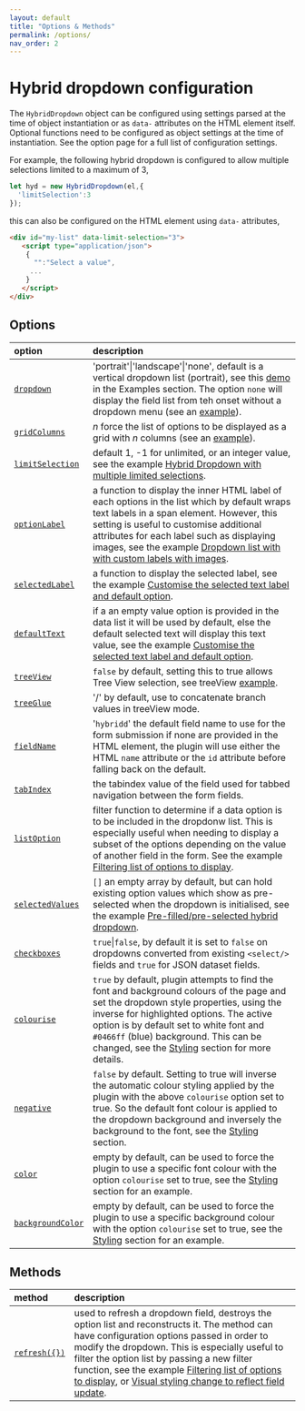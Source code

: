 ```yaml
---
layout: default
title: "Options & Methods"
permalink: /options/
nav_order: 2
---
```


# Hybrid dropdown configuration

The `HybridDropdown` object can be configured using settings parsed at the time of object instantiation or as `data-` attributes on the HTML element itself.  Optional functions need to be configured as object settings at the time of instantiation.  See the option page for a full list of configuration settings.

For example, the following hybrid dropdown is configured to allow multiple selections limited to a maximum of 3,

```javascript
let hyd = new HybridDropdown(el,{
  'limitSelection':3
});
```

this can also be configured on the HTML element using `data-` attributes,

```html
<div id="my-list" data-limit-selection="3">
   <script type="application/json">
    {
      "":"Select a value",
     ...
    }
   </script>
</div>
```

## Options

| option           | description                                                  |
|:-----------------|:-------------------------------------------------------------|      
| [`dropdown`](#option-dropdown)       | 'portrait'&#124;'landscape'&#124;'none', default is a vertical dropdown list (portrait), see this [demo](/hybrid-html-dropdown/examples/#dropdown-list-with-with-custom-labels-with-images) in the Examples section.  The option `none` will display the field list from teh onset without a dropdown menu (see an [example](/hybrid-html-dropdown/examples/#image-grid-no-dropdown)).|
| [`gridColumns`](#option-grid-columns)       | *n* force the list of options to be displayed as a grid with *n* columns (see an [example](/hybrid-html-dropdown/examples/#image-grid-no-dropdown)).|
| [`limitSelection`](#option-limitSelection) | default 1, -1 for unlimited, or an integer value, see the example [Hybrid Dropdown with multiple limited selections](/hybrid-html-dropdown/examples/#hybrid-dropdown-with-multiple-limited-selections).            |
| [`optionLabel`](#option-optionLabel)  | a function to display the inner HTML label of each options in the list which by default wraps text labels in a span element.  However, this setting is useful to customise additional attributes for each label such as displaying images, see the example [Dropdown list with with custom labels with images](/hybrid-html-dropdown/examples/#dropdown-list-with-with-custom-labels-with-images).|
| [`selectedLabel`](#option-selectedLabel)  | a function to display the selected label, see the example [Customise the selected text label and default option](/hybrid-html-dropdown/examples/#customise-the-selected-text-label-and-default-option).|
| [`defaultText`](#option-defaultText)    | if a an empty value option is provided in the data list it will be used by default, else the default selected text will display this text value, see the example [Customise the selected text label and default option](/hybrid-html-dropdown/examples/#customise-the-selected-text-label-and-default-option).|
| [`treeView`](#option-treeView)       | `false` by default, setting this to true allows Tree View selection, see treeView [example](/hybrid-html-dropdown/examples/#hybrid-dropdonw-with-treeview-selection).|
| [`treeGlue`](#option-treeGlue)       | '/' by default, use to concatenate branch values in treeView mode.|
| [`fieldName`](#option-fieldName)      | '`hybridd`' the default field name to use for the form submission if none are provided in the HTML element, the plugin will use either the HTML `name` attribute or the `id` attribute before falling back on the default.|
| [`tabIndex`](#option-tabIndex)       | the tabindex value of the field used for tabbed navigation between the form fields.|
| [`listOption`](#option-listOption)     | filter function to determine if a data option is to be included in the dropdonw list.  This is especially useful when needing to display a subset of the options depending on the value of another field in the form. See the example [Filtering list of options to display](/hybrid-html-dropdown/examples/#filtering-list-of-options-to-display).|
| [`selectedValues`](#option-selectedValues) | `[]` an empty array by default, but can hold existing option values which show as pre-selected when the dropdown is initialised, see the example [Pre-filled/pre-selected hybrid dropdown](/hybrid-html-dropdown/examples/#pre-filledpre-selected-hybrid-dropdown).|
| [`checkboxes`](#option-checkboxes)     | `true`&#124;`false`, by default it is set to `false` on dropdowns converted from existing `<select/>` fields and `true` for JSON dataset fields.|
| [`colourise`](#option-colourise)      | `true` by default, plugin attempts to find the font and background colours of the page and set the dropdown  style properties, using the inverse for highlighted options.  The active option is by default set to white font and `#0466ff` (blue) background.  This can be changed, see the [Styling](/hybrid-html-dropdown/styling/#setting-custom-colours-css-overrules) section for more details.|
| [`negative`](#option-negative)       | `false` by default.  Setting to true will inverse the automatic colour styling applied by the plugin with the above `colourise` option set to true.  So the default font colour is applied to the dropdown background and inversely the background to the font, see the [Styling](/hybrid-html-dropdown/styling/#setting-custom-colours-negative-effect) section.|
| [`color`](#option-color)          | empty by default, can be used to force the plugin to use a specific font colour with the option `colourise` set to true, see the [Styling](/hybrid-html-dropdown/styling/#setting-custom-colours-custom-colours) section for an example.|
| [`backgroundColor`](#option-backgroundColor)| empty by default, can be used to force the plugin to use a specific background colour with the option `colourise` set to true, see the [Styling](/hybrid-html-dropdown/styling/#setting-custom-colours-custom-colours) section for an example.|

## Methods

| method           | description                                                  |
|:-----------------|:-------------------------------------------------------------|      
| [`refresh({})`](#method-refresh)| used to refresh a dropdown field, destroys the option list and reconstructs it.  The method can have configuration options passed in order to modify the dropdown.  This is especially useful to filter the option list by passing a new filter function, see the example [Filtering list of options to display](/hybrid-html-dropdown/examples/#filtering-list-of-options-to-display), or [Visual styling change to reflect field update](/hybrid-html-dropdown/examples/#visual-styling-change-to-reflect-field-update).|
